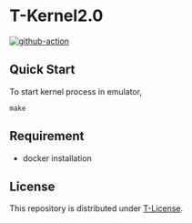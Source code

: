# T-Kernel2.0
[![github-action](https://github.com/Matts966/T-Kernel2.0/workflows/Docker%20Image%20CI/badge.svg)](https://github.com/Matts966/T-Kernel2.0/actions)

## Quick Start

To start kernel process in emulator, 

```
make
```

## Requirement

- docker installation

## License

This repository is distributed under [T-License](https://www.tron.org/download/index.php?route=information/information&information_id=40).
